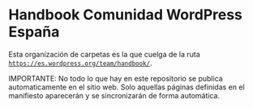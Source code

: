 # Handbook Comunidad WordPress España

Esta organización de carpetas es la que cuelga de la ruta [`https://es.wordpress.org/team/handbook/`](https://es.wordpress.org/team/handbook/).

IMPORTANTE: No todo lo que hay en este repositorio se publica automaticamente en el sitio web. Solo aquellas páginas definidas en el manifiesto aparecerán y se sincronizarán de forma automática.
